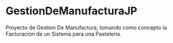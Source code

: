 # GestionDeManufacturaJP
Proyecto de Gestion De Manufactura, tomando como concepto la Facturación de un Sistema para una Pasteleria.
